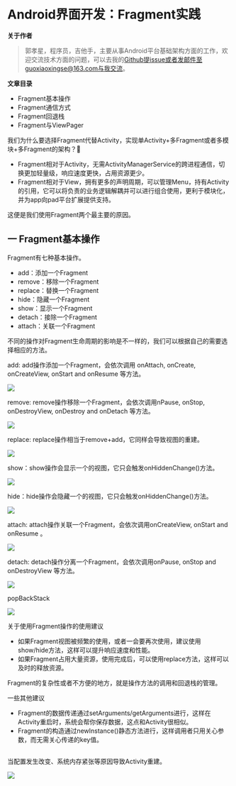 # Android界面开发：Fragment实践

**关于作者**

>郭孝星，程序员，吉他手，主要从事Android平台基础架构方面的工作，欢迎交流技术方面的问题，可以去我的[Github](https://github.com/guoxiaoxing)提issue或者发邮件至guoxiaoxingse@163.com与我交流。

**文章目录**

- Fragment基本操作
- Fragment通信方式
- Fragment回退栈
- Fragment与ViewPager

我们为什么要选择Fragment代替Activity，实现单Activity+多Fragment或者多模块+多Fragment的架构？🤔

- Fragment相对于Activity，无需ActivityManagerService的跨进程通信，切换更加轻量级，响应速度更快，占用资源更少。
- Fragment相对于View，拥有更多的声明周期，可以管理Menu，持有Activity的引用，它可以将负责的业务逻辑解耦并可以进行组合使用，更利于模块化，并为app向pad平台扩展提供支持。

这便是我们使用Fragment两个最主要的原因。

## 一 Fragment基本操作

Fragment有七种基本操作。

- add：添加一个Fragment
- remove：移除一个Fragment
- replace：替换一个Fragment
- hide：隐藏一个Fragment
- show：显示一个Fragment
- detach：接除一个Fragment
- attach：关联一个Fragment

不同的操作对Fragment生命周期的影响是不一样的，我们可以根据自己的需要选择相应的方法。

add: add操作添加一个Fragment，会依次调用 onAttach, onCreate, onCreateView, onStart and onResume 等方法。

<img src="https://github.com/BeesAndroid/BeesAndroid/raw/master/art/app/component/fragment_lifecycle_add.png"/>

remove: remove操作移除一个Fragment，会依次调用nPause, onStop, onDestroyView, onDestroy and onDetach 等方法。

<img src="https://github.com/BeesAndroid/BeesAndroid/raw/master/art/app/component/fragment_lifecycle_remove.png"/>

replace: replace操作相当于remove+add，它同样会导致视图的重建。

<img src="https://github.com/BeesAndroid/BeesAndroid/raw/master/art/app/component/fragment_lifecycle_replace.png"/>

show：show操作会显示一个的视图，它只会触发onHiddenChange()方法。

<img src="https://github.com/BeesAndroid/BeesAndroid/raw/master/art/app/component/fragment_lifecycle_show.png"/>

hide：hide操作会隐藏一个的视图，它只会触发onHiddenChange()方法。

<img src="https://github.com/BeesAndroid/BeesAndroid/raw/master/art/app/component/fragment_lifecycle_hide.png"/>

attach: attach操作关联一个Fragment，会依次调用onCreateView, onStart and onResume 。

<img src="https://github.com/BeesAndroid/BeesAndroid/raw/master/art/app/component/fragment_lifecycle_attach.png"/>

detach: detach操作分离一个Fragment，会依次调用onPause, onStop and onDestroyView  等方法。

<img src="https://github.com/BeesAndroid/BeesAndroid/raw/master/art/app/component/fragment_lifecycle_detach.png"/>

popBackStack

<img src="https://github.com/BeesAndroid/BeesAndroid/raw/master/art/app/component/fragment_lifecycle_pop_back.png"/>


关于使用Fragment操作的使用建议

- 如果Fragment视图被频繁的使用，或者一会要再次使用，建议使用show/hide方法，这样可以提升响应速度和性能。
- 如果Fragment占用大量资源，使用完成后，可以使用replace方法，这样可以及时的释放资源。

Fragment的复杂性或者不方便的地方，就是操作方法的调用和回退栈的管理。


一些其他建议

- Fragment的数据传递通过setArguments/getArguments进行，这样在Activity重启时，系统会帮你保存数据，这点和Activity很相似。
- Fragment的构造通过newInstance()静态方法进行，这样调用者只用关心参数，而无需关心传递的key值。


##

当配置发生改变、系统内存紧张等原因导致Activity重建。

<img src="https://github.com/BeesAndroid/BeesAndroid/raw/master/art/app/component/fragment_lifecycle_recreate.png"/>
